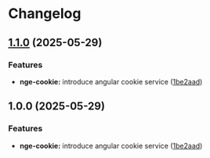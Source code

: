 # Changelog

## [1.1.0](https://github.com/ecoma-io/application/compare/nge-cookie@v1.0.0...nge-cookie@v1.1.0) (2025-05-29)


### Features

* **nge-cookie:** introduce angular cookie service ([1be2aad](https://github.com/ecoma-io/application/commit/1be2aade1fa14eb11c9d5e79b7e59e793292abf1))

## 1.0.0 (2025-05-29)


### Features

* **nge-cookie:** introduce angular cookie service ([1be2aad](https://github.com/ecoma-io/application/commit/1be2aade1fa14eb11c9d5e79b7e59e793292abf1))
